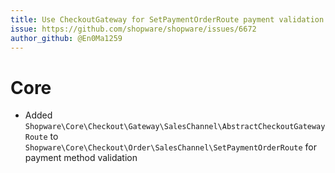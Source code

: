 ```yaml
---
title: Use CheckoutGateway for SetPaymentOrderRoute payment validation
issue: https://github.com/shopware/shopware/issues/6672
author_github: @En0Ma1259
---
```

# Core
* Added `Shopware\Core\Checkout\Gateway\SalesChannel\AbstractCheckoutGatewayRoute` to `Shopware\Core\Checkout\Order\SalesChannel\SetPaymentOrderRoute` for payment method validation
